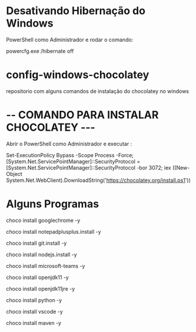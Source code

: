 # Desativando Hibernação do Windows

PowerShell como Administrador e rodar o comando: 

powercfg.exe /hibernate off 

# config-windows-chocolatey
repositorio com alguns comandos de instalação do chocolatey no windows

# -- COMANDO PARA INSTALAR  CHOCOLATEY ---

Abrir o PowerShell como Administrador e executar :

Set-ExecutionPolicy Bypass -Scope Process -Force; [System.Net.ServicePointManager]::SecurityProtocol = [System.Net.ServicePointManager]::SecurityProtocol -bor 3072; iex ((New-Object System.Net.WebClient).DownloadString('https://chocolatey.org/install.ps1'))

# Alguns Programas

choco install googlechrome -y

choco install notepadplusplus.install -y

choco install git.install -y

choco install nodejs.install -y

choco install microsoft-teams -y

choco install openjdk11 -y

choco install openjdk11jre -y

choco install python -y

choco install vscode -y

choco install maven -y
